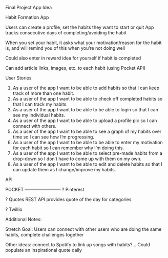 Final Project App Idea

Habit Formation App

Users can create a profile, set the habits they want to start or quit
App tracks consecutive days of completing/avoiding the habit

When you set your habit, it asks what your motivation/reason for the habit is, and will remind you of this when you’re not doing well

Could also enter in reward idea for yourself if habit is completed

Can add article links, images, etc. to each habit (using Pocket API)



User Stories
1. As a user of the app I want to be able to add habits so that I can keep track of more than one habit.
2. As a user of the app I want to be able to check off completed habits so that I can track my habits.
3. As a user of the app I want to be able to be able to login so that I can see my individual habits.
4. As a user of the app I want to be able to upload a profile pic so I can connect with others.
5. As a user of the app I want to be able to see a graph of my habits over time so I can see how I’m progressing.
6. As a user of the app I want to be able to be able to enter my motivation for each habit so I can remember why I’m doing this.
7. As a user of the app I want to be able to select pre-made habits from a drop-down so I don’t have to come up with them on my own.
8. As a user of the app I want to be able to edit and delete habits so that I can update them as I change/improve my habits.


API

POCKET
————————
? Pinterest

? Quotes REST API provides quote of the day for categories

? Twillio


Additional Notes:

Stretch Goal:
Users can connect with other users who are doing the same habits, complete challenges together

Other ideas:
connect to Spotify to link up songs with habits?…
Could populate an inspirational quote daily
